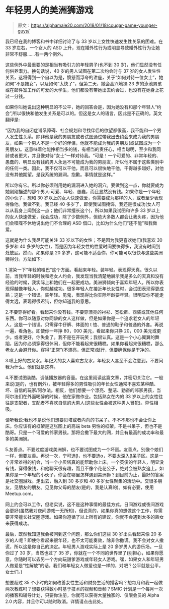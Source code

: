 # 年轻男人的美洲狮游戏

> 原文：<https://alphamale20.com/2018/01/18/cougar-game-younger-guys/>

我已经在我的博客和书中详细讨论了与 33 岁以上女性快速发生性关系的困难。在 33 岁左右，一个女人的 ASD 上升，现在婚外性行为或明显导致婚外性行为让她非常不舒服……有一两个例外。

这些例外中最重要的是相当有吸引力的年轻男子(也不到 30 岁)，他们显然没有任何供养潜力。换句话说，40 岁的男人试图在第二次约会时与 37 岁的女人发生性关系，这将得到一个自以为是，愤怒而浮夸的讲座，关于“如何对待一位女士”，她如何“不是妓女”，以及如何“太快了”，但第二天，她会高兴地操 23 岁的泳池男孩或在邮件室工作的可爱的大学生，他们都没有带她出去约会过，也没有在她身上花过一分钱。

如果你叫她说出这种明显的不公平，她的回答会是，因为她没有和那个年轻人“约会”,所以很快和他发生关系是可以的。但这是女人的语言，因此是不正确的。英文翻译是:

“因为我的自闭症谱系障碍、社会规划和寻找伴侣的欲望都很高，我不能和一个男人发生性关系，除非他是我的男朋友或者试图通过带我出去约会来成为我的男朋友，如果一个男人不是一个好的伴侣，他就不能成为我的男朋友(或试图成为一个男朋友)。这意味着他能挣相当多的钱，有相当的责任心，相当聪明，至少和我同龄或者更大，并且像对待“女士”一样对待我。“可是！一个可爱的、非常年轻的、愚蠢的、明显没有钱的男人永远不可能成为我的男朋友，所以他不属于这些类别中的任何一类。因此，我不仅可以干他，而且可以很快地干他，干得越多越好，对他没有其他期望。是我系统的漏洞。抱歉。事情就是这样。”

所以你有它。所以你必须利用她的漏洞进入她的洞穴。要做到这一点，你就要成为她刚刚描述的那个男人:可爱、年轻、愚蠢，而且显然没有钱。如果你是一个年轻的小伙子，想和 30 岁以上的女人快速做爱，你需要成为那样的人，或者至少表现得像他。我做不到。我已经 40 多岁了，即使我试图掩饰，我还是很成功(女人可以从我身上闻到这一点；他们非常擅长这个)，所以如果我试图和许多 33 岁以上的女人快速做爱，我会成功，除了少数例外，但绝大多数人都会让我头疼，因为他们会喋喋不休地说出他们不合理的 ASD 借口，比如为什么他们“还不能”和我做爱。

这就是为什么我尽可能关注 33 岁以下的女性；不是因为我更喜欢她们(我喜欢 30 多岁和 40 多岁的女性)，而是因为年轻女性的性爱时间要快得多，我没有时间到处放屁。然而，如果你是 20 多岁，这可能不适合你，你可能可以很快与这些美洲狮得分。方法如下:

1.渲染一下“年轻的哑巴”这个方面。看起来年轻。装年轻。表现得天真。很久以前，当我年轻的时候和老女人约会，我发现当我清楚地展示我是多么的天真和没有经验的时候，我实际上和她们在一起更成功。美洲狮倾向于喜欢年轻人，所以你表现得越像年轻人，你就越成功。很多年轻人在接近年长女性时，会试图表现得更成熟；这是一个错误。装年轻。见鬼，表现得比你实际年龄要年轻。很明显你不能走得太远，表现得很迟钝，但你知道我的意思。

2.不要穿得好看。看起来你没有钱。不要穿漂亮的衬衫、宽松裤、西装或其他任何东西。你可以随意对你同龄的女人这样做，但是如果你是一个追求老女人的年轻人，这是一个错误。只需穿牛仔裤、体面的 t 恤、普通的鞋子和普通的外套。再说一遍，看角色。即使你一年挣 80，000 美元，看起来你只挣 20，000 美元或更少。或者更好，你失业了。我不是在开玩笑；我很认真。这是一个小心翼翼的舞蹈，因为你必须穿得很休闲，但你不能看起来很糟糕。如果你看起来很糟糕，那么老女人会避开你。穿得“正常”(不漂亮，但正常)就行，但要确保你是干净的。

3.喷上好的古龙水。年纪大的女人喜欢古龙水，年轻女人甚至不会注意到。不要问我为什么。他们就是这样。

4.不要试图装酷。调低播放器的音量。在这里阅读这篇文章，并密切关注它。一般来说(是的，也有例外)，被年轻得多的男性吸引的年长女性通常不喜欢某种酷、坏、自信的玩家/阿尔法。相反，他们想要一个漂亮、整洁、勤奋的邻家男孩，当阿尔法们在外面喝醉的时候，他在家做作业。包括熟女在内的 33 岁以上的女性往往是支配者，支配者不喜欢自信的大男人(这些女性会被这种男人冒犯)。异性相吸。

请听我说:我也不是说他们想要贝塔或者内向的书呆子。不不不那也不会让你上床。你应该有的框架是这张图上的高端 beta 男性的框架。不是书呆子，但也不是酷哥。只是一个可爱的邻家男孩。那将会撒下最大的网，并且有最高的成功率和最多的美洲狮。

5.友善点。不要过度游戏美洲狮，也不要试图成为一个坏蛋。友善点。别像个娘们一样，但要友善。再说一次，宁可选β，也不要选α，不要太深入β呆子区。这是一个非常难得的机会，当一个小贝塔真的能帮助你上床。一个英俊的年轻人，明显没有钱，穿得像钱，和他聊天很有趣，而且不像个花花公子，绝对会被熟女追上。如果你是一个年轻的小伙子，你会在哪里怎样遇到美洲狮？到目前为止，最好的答案是社交圈游戏。走出去，融入到 30 多岁和 40 多岁女性聚集的活动中。交很多朋友，见朋友的朋友。见见你父母的朋友(是的，我是认真的)。如有必要，使用 Meetup.com。

网上约会可以工作，但老实说，这不是这种事情的最佳方式。日间游戏或夜间游戏会更好(虽然我对夜间游戏一无所知)，但说真的，如果你真的想做这个工作，你需要非常擅长社交圈游戏。如果你遵循了以上所有的建议，你就不会遇到太多的熟女来获得成功。

最后，既然我知道我会被问到这个问题，那么你们这些 30 岁出头看起来像 20 多岁的人呢？即使你看起来很年轻，也不太可能奏效，除非你撒谎。我不会对女人撒谎，所以这是你自己的决定。年轻男人游戏实际上是 20 多岁男人的游乐场。一旦你过了 30 岁，当然也过了 35 岁，你就在一个不同的世界里了(别担心，如果你愿意，你随时可以去另一个方向玩甜爹游戏或年轻女人游戏。嘿，如果女人和年轻男人做爱是“性解放”的话，我们和年轻女人做爱也是一样的，对吧？公平就是公平，女士们。)

想要超过 35 个小时的如何改善女性生活和财务生活的播客吗？想每月和我一起做两次教练吗？想要获得数小时基于技术的视频和音频？SMIC 计划是一个每月一次的播客和辅导计划，只要你注册，你就可以获得大量独家的、仅限会员的 Alpha 2.0 内容，并且你可以随时取消。详情请点击此处。
